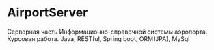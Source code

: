 # AirportServer
Серверная часть Информационно-справочной системы аэропорта. Курсовая работа. Java, RESTful, Spring boot, ORM(JPA), MySql
